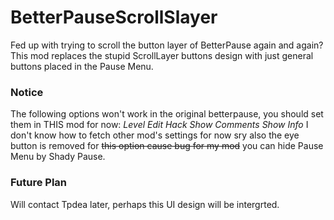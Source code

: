 # BetterPauseScrollSlayer

Fed up with trying to scroll the button layer of BetterPause again and again?
This mod replaces the stupid ScrollLayer buttons design with just general buttons placed in the Pause Menu.

### Notice
The following options won't work in the original betterpause, you should set them in THIS mod for now:
*Level Edit Hack*
*Show Comments*
*Show Info*
I don't know how to fetch other mod's settings for now sry
also the eye button is removed for ~~this option cause bug for my mod~~ you can hide Pause Menu by Shady Pause.

### Future Plan
Will contact Tpdea later, perhaps this UI design will be intergrted.